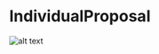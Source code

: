# IndividualProposal

![alt text](https://github.com/aaron123432/IndividualProposal/uml/CheckSystemComponent.png)
